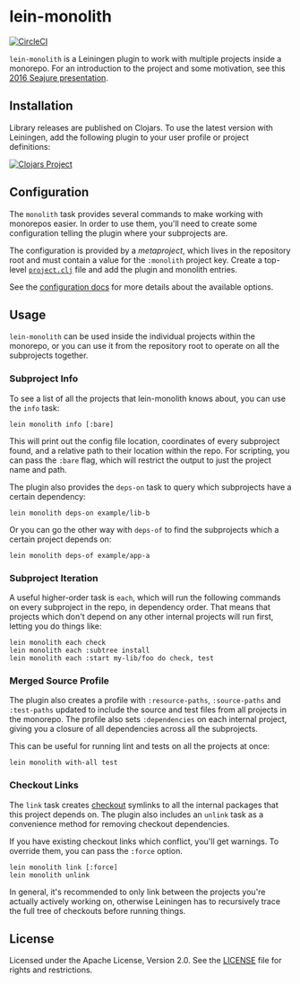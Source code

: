 lein-monolith
=============

[![CircleCI](https://circleci.com/gh/amperity/lein-monolith.svg?style=svg&circle-token=e57a92e79aa9113f1950498cbeeb0880c3f587d3)](https://circleci.com/gh/amperity/lein-monolith/tree/master)

`lein-monolith` is a Leiningen plugin to work with multiple projects inside a monorepo.
For an introduction to the project and some motivation, see this
[2016 Seajure presentation](https://docs.google.com/presentation/d/1jqYG2N2YalWdVG4oDqs1mua4hOyxVD_nejANrg6h8to/present).

## Installation

Library releases are published on Clojars. To use the latest version with
Leiningen, add the following plugin to your user profile or project
definitions:

[![Clojars Project](http://clojars.org/lein-monolith/lein-monolith/latest-version.svg)](http://clojars.org/lein-monolith/lein-monolith)

## Configuration

The `monolith` task provides several commands to make working with monorepos
easier. In order to use them, you'll need to create some configuration telling
the plugin where your subprojects are.

The configuration is provided by a _metaproject_, which lives in the repository
root and must contain a value for the `:monolith` project key. Create a
top-level [`project.clj`](example/project.clj) file and add the plugin and
monolith entries.

See the [configuration docs](doc/config.md) for more details about the available
options.

## Usage

`lein-monolith` can be used inside the individual projects within the monorepo,
or you can use it from the repository root to operate on all the subprojects
together.

### Subproject Info

To see a list of all the projects that lein-monolith knows about, you can use
the `info` task:

```
lein monolith info [:bare]
```

This will print out the config file location, coordinates of every subproject
found, and a relative path to their location within the repo. For scripting, you
can pass the `:bare` flag, which will restrict the output to just the project
name and path.

The plugin also provides the `deps-on` task to query which subprojects have a
certain dependency:

```
lein monolith deps-on example/lib-b
```

Or you can go the other way with `deps-of` to find the subprojects which a
certain project depends on:

```
lein monolith deps-of example/app-a
```

### Subproject Iteration

A useful higher-order task is `each`, which will run the following commands on
every subproject in the repo, in dependency order. That means that projects
which don't depend on any other internal projects will run first, letting you do
things like:

```
lein monolith each check
lein monolith each :subtree install
lein monolith each :start my-lib/foo do check, test
```

### Merged Source Profile

The plugin also creates a profile with `:resource-paths`, `:source-paths` and
`:test-paths` updated to include the source and test files from all projects in
the monorepo. The profile also sets `:dependencies` on each internal project,
giving you a closure of all dependencies across all the subprojects.

This can be useful for running lint and tests on all the projects at once:

```
lein monolith with-all test
```

### Checkout Links

The `link` task creates
[checkout](https://github.com/technomancy/leiningen/blob/stable/doc/TUTORIAL.md#checkout-dependencies)
symlinks to all the internal packages that this project depends on. The plugin
also includes an `unlink` task as a convenience method for removing checkout
dependencies.

If you have existing checkout links which conflict, you'll get warnings. To
override them, you can pass the `:force` option.

```
lein monolith link [:force]
lein monolith unlink
```

In general, it's recommended to only link between the projects you're actually
actively working on, otherwise Leiningen has to recursively trace the full tree
of checkouts before running things.

## License

Licensed under the Apache License, Version 2.0. See the [LICENSE](LICENSE) file
for rights and restrictions.
